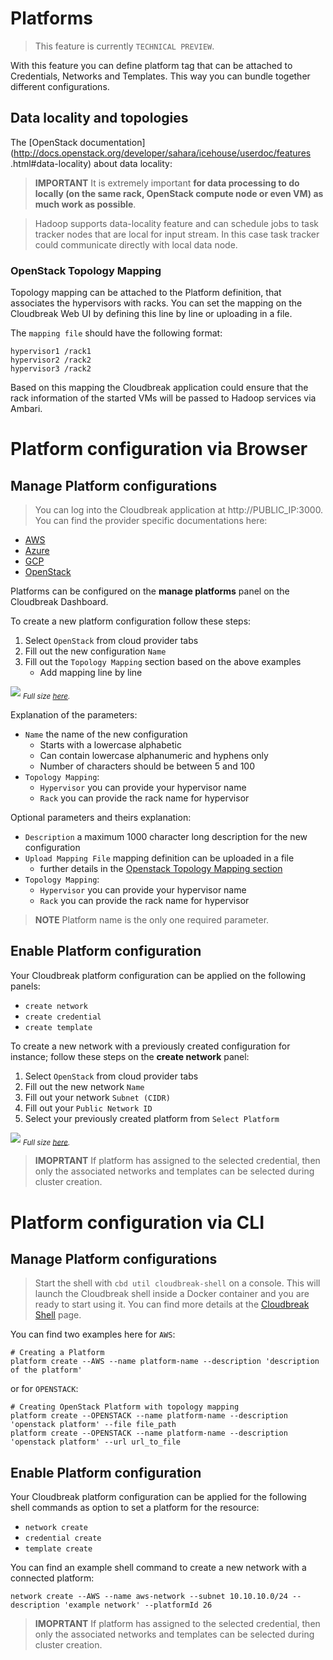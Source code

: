 # Platforms

> This feature is currently `TECHNICAL PREVIEW`.

With this feature you can define platform tag that can be attached to Credentials, Networks and Templates. This way you 
can bundle together different configurations.

## Data locality and topologies

The [OpenStack documentation](http://docs.openstack.org/developer/sahara/icehouse/userdoc/features
.html#data-locality) about data locality:

>**IMPORTANT** It is extremely important **for data processing to do locally (on the same rack, OpenStack compute
node or even VM) as much work as possible**.

>Hadoop supports data-locality feature and can schedule jobs to task tracker nodes
that are local for input stream. In this case task tracker could communicate directly with local data node.

### OpenStack Topology Mapping

Topology mapping can be attached to the Platform definition, that associates the hypervisors with racks. 
You can set the mapping on the Cloudbreak Web UI by defining this line by line or uploading in a file.

The `mapping file` should have the following format:

    hypervisor1 /rack1
    hypervisor2 /rack2
    hypervisor3 /rack2

Based on this mapping the Cloudbreak application could ensure that the rack information of the started VMs will be
passed to Hadoop services via Ambari.

# Platform configuration via Browser

## Manage Platform configurations

>You can log into the Cloudbreak application at http://PUBLIC_IP:3000. You can find the provider specific
documentations here:
>
* [AWS](aws.md)
* [Azure](azure.md)
* [GCP](gcp.md)
* [OpenStack](openstack.md)

Platforms can be configured on the **manage platforms** panel on the Cloudbreak Dashboard.

To create a new platform configuration follow these steps:

  1. Select `OpenStack` from cloud provider tabs
  2. Fill out the new configuration `Name`
  3. Fill out the `Topology Mapping` section based on the above examples
     - Add mapping line by line

![](/images/platform-create.png)
<sub>*Full size [here](/images/platform-create.png).*</sub>

Explanation of the parameters:

- `Name` the name of the new configuration
    - Starts with a lowercase alphabetic
    - Can contain lowercase alphanumeric and hyphens only
    - Number of characters should be between 5 and 100
- `Topology Mapping`:
    - `Hypervisor` you can provide your hypervisor name
    - `Rack` you can provide the rack name for hypervisor

Optional parameters and theirs explanation:

- `Description` a maximum 1000 character long description for the new configuration
- `Upload Mapping File` mapping definition can be uploaded in a file
    - further details in the [Openstack Topology Mapping section](#openstack-topology-mapping)
- `Topology Mapping`:
    - `Hypervisor` you can provide your hypervisor name
    - `Rack` you can provide the rack name for hypervisor

>**NOTE** Platform name is the only one required parameter.

## Enable Platform configuration

Your Cloudbreak platform configuration can be applied on the following panels:

- `create network`
- `create credential`
- `create template`

To create a new network with a previously created configuration for instance; follow these steps on the **create
network** panel:

  1. Select `OpenStack` from cloud provider tabs
  2. Fill out the new network `Name`
  3. Fill out your network `Subnet (CIDR)`
  4. Fill out your `Public Network ID`
  5. Select your previously created platform from `Select Platform`

![](/images/platform-select_v2.png)
<sub>*Full size [here](/images/platform-select_v2.png).*</sub>

>**IMOPRTANT** If platform has assigned to the selected credential, then only the associated networks and templates can
 be selected during cluster creation.

# Platform configuration via CLI

## Manage Platform configurations

>Start the shell with `cbd util cloudbreak-shell` on a console. This will launch the Cloudbreak shell inside a Docker
 container and you are ready to start using it. You can find more details at the [Cloudbreak Shell](shell.md) page.

You can find two examples here
for `AWS`:
```
# Creating a Platform
platform create --AWS --name platform-name --description 'description of the platform'
```
or for `OPENSTACK`:
```
# Creating OpenStack Platform with topology mapping
platform create --OPENSTACK --name platform-name --description 'openstack platform' --file file_path
platform create --OPENSTACK --name platform-name --description 'openstack platform' --url url_to_file
```

## Enable Platform configuration

Your Cloudbreak platform configuration can be applied for the following shell commands as option to set a platform
for the resource:

- `network create`
- `credential create`
- `template create`

You can find an example shell command to create a new network with a connected platform:
```
network create --AWS --name aws-network --subnet 10.10.10.0/24 --description 'example network' --platformId 26
```

>**IMOPRTANT** If platform has assigned to the selected credential, then only the associated networks and templates can
 be selected during cluster creation.
